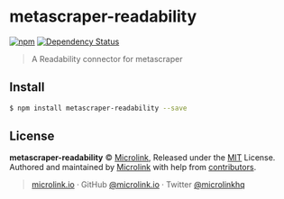 # metascraper-readability

[![npm](https://img.shields.io/npm/v/metascraper-readability.svg?style=flat-square)](https://www.npmjs.com/package/metascraper-readability)
[![Dependency Status](https://david-dm.org/microlinkhq/metascraper.svg?path=packages/metascraper-readability&style=flat-square)](https://david-dm.org/microlinkhq/metascraper?path=packages/metascraper-readability)

> A Readability connector for metascraper

## Install

```bash
$ npm install metascraper-readability --save
```

## License

**metascraper-readability** © [Microlink](https://microlink.io), Released under the [MIT](https://github.com/microlinkhq/metascraper/blob/master/LICENSE.md) License.<br>
Authored and maintained by [Microlink](https://microlink.io) with help from [contributors](https://github.com/microlinkhq/metascraper/contributors).

> [microlink.io](https://microlink.io) · GitHub [@microlink.io](https://github.com/microlinkhq) · Twitter [@microlinkhq](https://twitter.com/microlinkhq)
